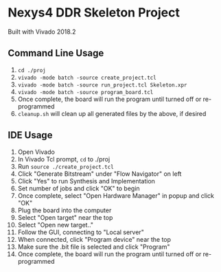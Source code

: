 # Nexys4 DDR Skeleton Project
Built with Vivado 2018.2

## Command Line Usage

1. `cd ./proj`
2. `vivado -mode batch -source create_project.tcl`
3. `vivado -mode batch -source run_project.tcl Skeleton.xpr`
4. `vivado -mode batch -source program_board.tcl`
5. Once complete, the board will run the program until turned off or re-programmed
6. `cleanup.sh` will clean up all generated files by the above, if desired

## IDE Usage

1. Open Vivado
2. In Vivado Tcl prompt, `cd` to ./proj
3. Run `source ./create_project.tcl`
4. Click "Generate Bitstream" under "Flow Navigator" on left
5. Click "Yes" to run Synthesis and Implementation
6. Set number of jobs and click "OK" to begin
7. Once complete, select "Open Hardware Manager" in popup and click "OK"
9. Plug the board into the computer
8. Select "Open target" near the top
9. Select "Open new target.."
10. Follow the GUI, connecting to "Local server"
11. When connected, click "Program device" near the top
12. Make sure the .bit file is selected and click "Program"
13. Once complete, the board will run the program until turned off or re-programmed
